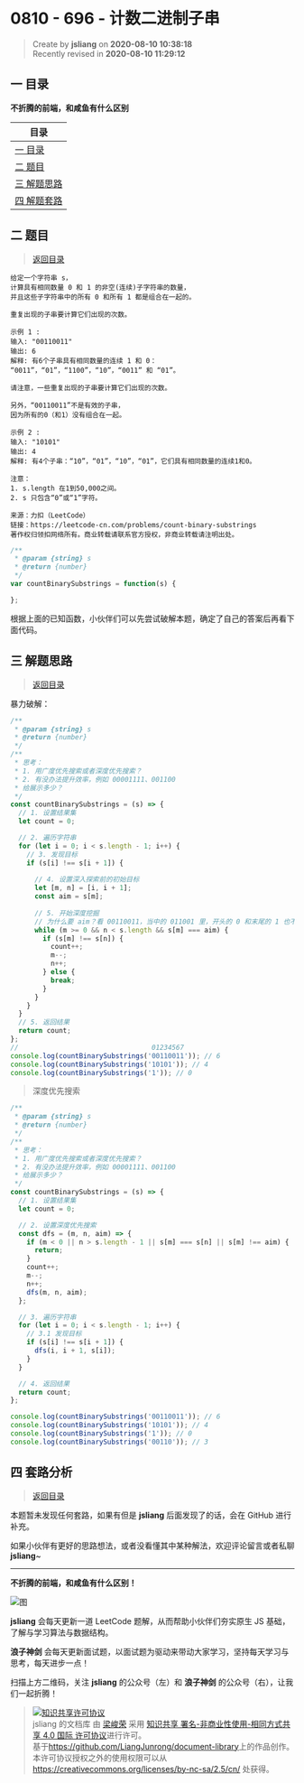 0810 - 696 - 计数二进制子串
===

> Create by **jsliang** on **2020-08-10 10:38:18**  
> Recently revised in **2020-08-10 11:29:12**

## <a name="chapter-one" id="chapter-one"></a>一 目录

**不折腾的前端，和咸鱼有什么区别**

| 目录 |
| --- |
| [一 目录](#chapter-one) |
| <a name="catalog-chapter-two" id="catalog-chapter-two"></a>[二 题目](#chapter-two) |
| <a name="catalog-chapter-three" id="catalog-chapter-three"></a>[三 解题思路](#chapter-three) |
| <a name="catalog-chapter-four" id="catalog-chapter-four"></a>[四 解题套路](#chapter-four) |

## <a name="chapter-two" id="chapter-two"></a>二 题目

> [返回目录](#chapter-one)

```
给定一个字符串 s，
计算具有相同数量 0 和 1 的非空(连续)子字符串的数量，
并且这些子字符串中的所有 0 和所有 1 都是组合在一起的。

重复出现的子串要计算它们出现的次数。

示例 1 :
输入: "00110011"
输出: 6
解释: 有6个子串具有相同数量的连续 1 和 0：
“0011”，“01”，“1100”，“10”，“0011” 和 “01”。

请注意，一些重复出现的子串要计算它们出现的次数。

另外，“00110011”不是有效的子串，
因为所有的0（和1）没有组合在一起。

示例 2 :
输入: "10101"
输出: 4
解释: 有4个子串：“10”，“01”，“10”，“01”，它们具有相同数量的连续1和0。

注意：
1. s.length 在1到50,000之间。
2. s 只包含“0”或“1”字符。

来源：力扣（LeetCode）
链接：https://leetcode-cn.com/problems/count-binary-substrings
著作权归领扣网络所有。商业转载请联系官方授权，非商业转载请注明出处。
```

```js
/**
 * @param {string} s
 * @return {number}
 */
var countBinarySubstrings = function(s) {

};
```

根据上面的已知函数，小伙伴们可以先尝试破解本题，确定了自己的答案后再看下面代码。

## <a name="chapter-three" id="chapter-three"></a>三 解题思路

> [返回目录](#chapter-one)

暴力破解：

```js
/**
 * @param {string} s
 * @return {number}
 */
/**
 * 思考：
 * 1. 用广度优先搜索或者深度优先搜索？
 * 2. 有没办法提升效率，例如 00001111、001100
 * 给展示多少？
 */
const countBinarySubstrings = (s) => {
  // 1. 设置结果集
  let count = 0;

  // 2. 遍历字符串
  for (let i = 0; i < s.length - 1; i++) {
    // 3. 发现目标
    if (s[i] !== s[i + 1]) {
      
      // 4. 设置深入探索前的初始目标
      let [m, n] = [i, i + 1];
      const aim = s[m];
      
      // 5. 开始深度挖掘
      // 为什么要 aim？看 00110011，当中的 011001 里，开头的 0 和末尾的 1 也不等
      while (m >= 0 && n < s.length && s[m] === aim) {
        if (s[m] !== s[n]) {
          count++;
          m--;
          n++;
        } else {
          break;
        }
      }
    }
  }
  // 5. 返回结果
  return count;
};
//                                 01234567
console.log(countBinarySubstrings('00110011')); // 6
console.log(countBinarySubstrings('10101')); // 4
console.log(countBinarySubstrings('1')); // 0
```

> 深度优先搜索

```js
/**
 * @param {string} s
 * @return {number}
 */
/**
 * 思考：
 * 1. 用广度优先搜索或者深度优先搜索？
 * 2. 有没办法提升效率，例如 00001111、001100
 * 给展示多少？
 */
const countBinarySubstrings = (s) => {
  // 1. 设置结果集
  let count = 0;

  // 2. 设置深度优先搜索
  const dfs = (m, n, aim) => {
    if (m < 0 || n > s.length - 1 || s[m] === s[n] || s[m] !== aim) {
      return;
    }
    count++;
    m--;
    n++;
    dfs(m, n, aim);
  };

  // 3. 遍历字符串
  for (let i = 0; i < s.length - 1; i++) {
    // 3.1 发现目标
    if (s[i] !== s[i + 1]) {
      dfs(i, i + 1, s[i]);
    }
  }

  // 4. 返回结果
  return count;
};

console.log(countBinarySubstrings('00110011')); // 6
console.log(countBinarySubstrings('10101')); // 4
console.log(countBinarySubstrings('1')); // 0
console.log(countBinarySubstrings('00110')); // 3
```

## <a name="chapter-four" id="chapter-four"></a>四 套路分析

> [返回目录](#chapter-one)

本题暂未发现任何套路，如果有但是 **jsliang** 后面发现了的话，会在 GitHub 进行补充。

如果小伙伴有更好的思路想法，或者没看懂其中某种解法，欢迎评论留言或者私聊 **jsliang**~

---

**不折腾的前端，和咸鱼有什么区别！**

![图](https://github.com/LiangJunrong/document-library/blob/master/public-repertory/img/z-index-small.png?raw=true)

**jsliang** 会每天更新一道 LeetCode 题解，从而帮助小伙伴们夯实原生 JS 基础，了解与学习算法与数据结构。

**浪子神剑** 会每天更新面试题，以面试题为驱动来带动大家学习，坚持每天学习与思考，每天进步一点！

扫描上方二维码，关注 **jsliang** 的公众号（左）和 **浪子神剑** 的公众号（右），让我们一起折腾！

> <a rel="license" href="http://creativecommons.org/licenses/by-nc-sa/4.0/"><img alt="知识共享许可协议" style="border-width:0" src="https://i.creativecommons.org/l/by-nc-sa/4.0/88x31.png" /></a><br /><span xmlns:dct="http://purl.org/dc/terms/" property="dct:title">jsliang 的文档库</span> 由 <a xmlns:cc="http://creativecommons.org/ns#" href="https://github.com/LiangJunrong/document-library" property="cc:attributionName" rel="cc:attributionURL">梁峻荣</a> 采用 <a rel="license" href="http://creativecommons.org/licenses/by-nc-sa/4.0/">知识共享 署名-非商业性使用-相同方式共享 4.0 国际 许可协议</a>进行许可。<br />基于<a xmlns:dct="http://purl.org/dc/terms/" href="https://github.com/LiangJunrong/document-library" rel="dct:source">https://github.com/LiangJunrong/document-library</a>上的作品创作。<br />本许可协议授权之外的使用权限可以从 <a xmlns:cc="http://creativecommons.org/ns#" href="https://creativecommons.org/licenses/by-nc-sa/2.5/cn/" rel="cc:morePermissions">https://creativecommons.org/licenses/by-nc-sa/2.5/cn/</a> 处获得。